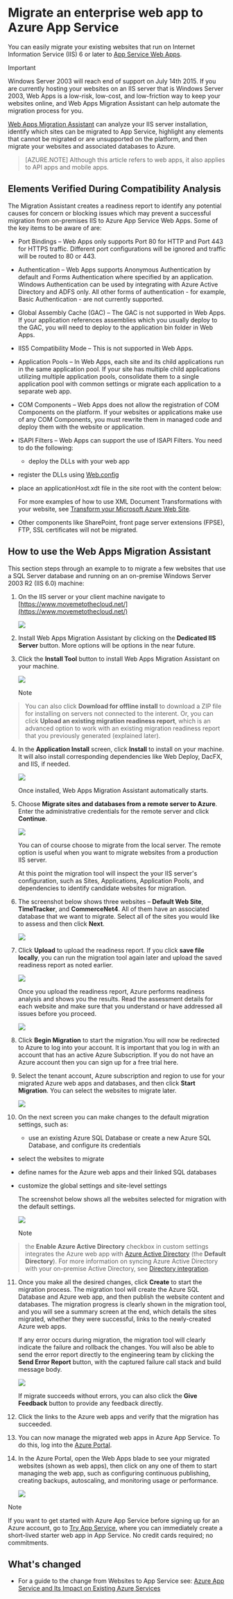 <properties 
    pageTitle="Migrate an enterprise web app to Azure App Service" 
    description="Shows how to use Web Apps Migration Assistant to quickly migrate existing IIS websites to Azure App Service Web Apps" 
    services="app-service" 
    documentationCenter="" 
    authors="cephalin" 
    writer="cephalin" 
    manager="wpickett" 
    editor=""/>

<tags 
    ms.service="app-service" 
    ms.workload="na" 
    ms.tgt_pltfrm="na" 
    ms.devlang="na" 
    ms.topic="article" 
    ms.date="12/10/2015" 
    ms.author="cephalin"/>

# Migrate an enterprise web app to Azure App Service
You can easily migrate your existing websites that run on Internet Information Service (IIS) 6 or later to [App Service Web Apps](http://go.microsoft.com/fwlink/?LinkId=529714). 

> [!IMPORTANT]
> Windows Server 2003 will reach end of support on July 14th 2015. If you are currently hosting your websites on an IIS server that is Windows Server 2003, Web Apps is a low-risk, low-cost, and low-friction way to keep your websites online, and Web Apps Migration Assistant can help automate the migration process for you. 
> 
> 
[Web Apps Migration Assistant](https://www.movemetothecloud.net/) can analyze your IIS server installation, identify which sites can be migrated to App Service, highlight any elements that cannot be migrated or are unsupported on the platform, and then migrate your websites and associated databases to Azure.

> [AZURE.NOTE] Although this article refers to web apps, it also applies to API apps and mobile apps.


## Elements Verified During Compatibility Analysis
The Migration Assistant creates a readiness report to identify any potential causes for concern or blocking issues which may prevent a successful migration from on-premises IIS to Azure App Service Web Apps. Some of the key items to be aware of are:

* Port Bindings – Web Apps only supports Port 80 for HTTP and Port 443 for HTTPS traffic. Different port configurations will be ignored and traffic will be routed to 80 or 443. 
* Authentication – Web Apps supports Anonymous Authentication by default and Forms Authentication where specified by an application. Windows Authentication can be used by integrating with Azure Active Directory and ADFS only. All other forms of authentication - for example, Basic Authentication - are not currently supported. 
* Global Assembly Cache (GAC) – The GAC is not supported in Web Apps. If your application references assemblies which you usually deploy to the GAC, you will need to deploy to the application bin folder in Web Apps. 
* IIS5 Compatibility Mode – This is not supported in Web Apps. 
* Application Pools – In Web Apps, each site and its child applications run in the same application pool. If your site has multiple child applications utilizing multiple application pools, consolidate them to a single application pool with common settings or migrate each application to a separate web app.
* COM Components – Web Apps does not allow the registration of COM Components on the platform. If your websites or applications make use of any COM Components, you must rewrite them in managed code and deploy them with the website or application.
* ISAPI Filters – Web Apps can support the use of ISAPI Filters. You need to do the following:

  * deploy the DLLs with your web app 
* register the DLLs using [Web.config](http://www.iis.net/configreference/system.webserver/isapifilters)
* place an applicationHost.xdt file in the site root with the content below:

    <?xml version="1.0"?>

    <configuration xmlns:xdt="http://schemas.microsoft.com/XML-Document-Transform">
  <configSections>
      <sectionGroup name="system.webServer">
        <section name="isapiFilters" xdt:Transform="SetAttributes(overrideModeDefault)" overrideModeDefault="Allow" />
      </sectionGroup>
    </configSections>
  </configuration>

  For more examples of how to use XML Document Transformations with your website, see [Transform your Microsoft Azure Web Site](http://blogs.msdn.com/b/waws/archive/2014/06/17/transform-your-microsoft-azure-web-site.aspx).


* Other components like SharePoint, front page server extensions (FPSE), FTP, SSL certificates will not be migrated.


## How to use the Web Apps Migration Assistant
This section steps through an example to to migrate a few websites that use a SQL Server database and running on an on-premise Windows Server 2003 R2 (IIS 6.0) machine:

1. On the IIS server or your client machine navigate to [https://www.movemetothecloud.net/](https://www.movemetothecloud.net/) 

   ![](./media/web-sites-migration-from-iis-server/migration-tool-homepage.png)

2. Install Web Apps Migration Assistant by clicking on the **Dedicated IIS Server** button. More options will be options in the near future. 

3. Click the **Install Tool** button to install Web Apps Migration Assistant on your machine.

   ![](./media/web-sites-migration-from-iis-server/install-page.png)

   > [!NOTE]
> You can also click **Download for offline install** to download a ZIP file for installing on servers not connected to the interent. Or, you can click **Upload an existing migration readiness report**, which is an advanced option to work with an existing migration readiness report that you previously generated (explained later).
> 
4. In the **Application Install** screen, click **Install** to install on your machine. It will also install corresponding dependencies like Web Deploy, DacFX, and IIS, if needed. 

   ![](./media/web-sites-migration-from-iis-server/install-progress.png)

   Once installed, Web Apps Migration Assistant automatically starts.

5. Choose **Migrate sites and databases from a remote server to Azure**. Enter the administrative credentials for the remote server and click **Continue**. 

   ![](./media/web-sites-migration-from-iis-server/migrate-from-remote.png)

   You can of course choose to migrate from the local server. The remote option is useful when you want to migrate websites from a production IIS server.

   At this point the migration tool will inspect the your IIS server's configuration, such as Sites, Applications, Application Pools, and dependencies to identify candidate websites for migration. 

6. The screenshot below shows three websites – **Default Web Site**, **TimeTracker**, and **CommerceNet4**. All of them have an associated database that we want to migrate. Select all of the sites you would like to assess and then click **Next**.

   ![](./media/web-sites-migration-from-iis-server/select-migration-candidates.png)

7. Click **Upload** to upload the readiness report. If you click **save file locally**, you can run the migration tool again later and upload the saved readiness report as noted earlier.

   ![](./media/web-sites-migration-from-iis-server/upload-readiness-report.png)

   Once you upload the readiness report, Azure performs readiness analysis and shows you the results. Read the assessment details for each website and make sure that you understand or have addressed all issues before you proceed. 

   ![](./media/web-sites-migration-from-iis-server/readiness-assessment.png)

8. Click **Begin Migration** to start the migration.You will now be redirected to Azure to log into your account. It is important that you log in with an account that has an active Azure Subscription. If you do not have an Azure account then you can sign up for a free trial here. 

9. Select the tenant account, Azure subscription and region to use for your migrated Azure web apps and databases, and then click **Start Migration**. You can select the websites to migrate later.

   ![](./media/web-sites-migration-from-iis-server/choose-tenant-account.png)

10. On the next screen you can make changes to the default migration settings, such as:

    * use an existing Azure SQL Database or create a new Azure SQL Database, and configure its credentials
* select the websites to migrate
* define names for the Azure web apps and their linked SQL databases
* customize the global settings and site-level settings

    The screenshot below shows all the websites selected for migration with the default settings.

    ![](./media/web-sites-migration-from-iis-server/migration-settings.png)

    > [!NOTE]
> the **Enable Azure Active Directory** checkbox in custom settings integrates the Azure web app with [Azure Active Directory](active-directory-whatis.md) (the **Default Directory**). For more information on syncing Azure Active Directory with your on-premise Active Directory, see [Directory integration](http://msdn.microsoft.com/library/jj573653).
> 
11. Once you make all the desired changes, click **Create** to start the migration process. The migration tool will create the Azure SQL Database and Azure web app, and then publish the website content and databases. The migration progress is clearly shown in the migration tool, and you will see a summary screen at the end, which details the sites migrated, whether they were successful, links to the newly-created Azure web apps. 

    If any error occurs during migration, the migration tool will clearly indicate the failure and rollback the changes. You will also be able to send the error report directly to the engineering team by clicking the **Send Error Report** button, with the captured failure call stack and build message body. 

    ![](./media/web-sites-migration-from-iis-server/migration-error-report.png)

    If migrate succeeds without errors, you can also click the **Give Feedback** button to provide any feedback directly. 

12. Click the links to the Azure web apps and verify that the migration has succeeded.

13. You can now manage the migrated web apps in Azure App Service. To do this, log into the [Azure Portal](https://portal.azure.com).

14. In the Azure Portal, open the Web Apps blade to see your migrated websites (shown as web apps), then click on any one of them to start managing the web app, such as configuring continuous publishing, creating backups, autoscaling, and monitoring usage or performance.

    ![](./media/web-sites-migration-from-iis-server/TimeTrackerMigrated.png)


> [!NOTE]
> If you want to get started with Azure App Service before signing up for an Azure account, go to [Try App Service](http://go.microsoft.com/fwlink/?LinkId=523751), where you can immediately create a short-lived starter web app in App Service. No credit cards required; no commitments.
> 
> 
## What's changed
* For a guide to the change from Websites to App Service see: [Azure App Service and Its Impact on Existing Azure Services](http://go.microsoft.com/fwlink/?LinkId=529714)

